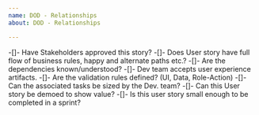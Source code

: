 ```yaml
---	
name: DOD - Relationships	
about: DOD - Relationships

---	
```

-[]- Have Stakeholders approved this story?
-[]- Does User story have full flow of business rules, happy and alternate paths etc.?
-[]- Are the dependencies known/understood?
-[]- Dev team accepts user experience artifacts.
-[]- Are the validation rules defined? (UI, Data, Role-Action)
-[]- Can the associated tasks be sized by the Dev. team?
-[]- Can this User story be demoed to show value?
-[]- Is this user story small enough to be completed in a sprint?
